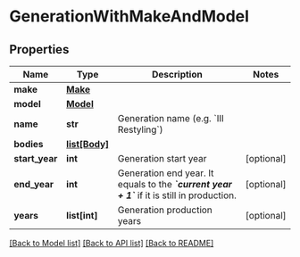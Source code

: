 # GenerationWithMakeAndModel

## Properties
Name | Type | Description | Notes
------------ | ------------- | ------------- | -------------
**make** | [**Make**](Make.md) |  | 
**model** | [**Model**](Model.md) |  | 
**name** | **str** | Generation name (e.g. &#x60;III Restyling&#x60;) | 
**bodies** | [**list[Body]**](Body.md) |  | 
**start_year** | **int** | Generation start year | [optional] 
**end_year** | **int** | Generation end year. It equals to the __*&#x60;current year + 1&#x60;*__ if it is still in production. | [optional] 
**years** | **list[int]** | Generation production years | [optional] 

[[Back to Model list]](../README.md#documentation-for-models) [[Back to API list]](../README.md#documentation-for-api-endpoints) [[Back to README]](../README.md)


